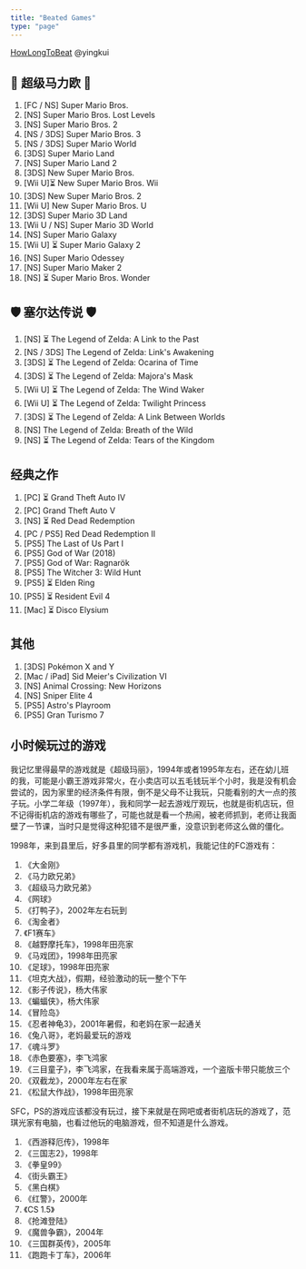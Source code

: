 ```yaml
---
title: "Beated Games"
type: "page"
---
```


[HowLongToBeat](https://howlongtobeat.com/user/yingkui/) @yingkui

## 🍄  超级马力欧 🍄

1. [FC / NS] Super Mario Bros.
1. [NS] Super Mario Bros. Lost Levels
1. [NS] Super Mario Bros. 2
1. [NS / 3DS] Super Mario Bros. 3
1. [NS / 3DS] Super Mario World
1. [3DS] Super Mario Land
1. [NS] Super Mario Land 2
1. [3DS] New Super Mario Bros.
1. [Wii U]⏳ New Super Mario Bros. Wii
1. [3DS] New Super Mario Bros. 2
1. [Wii U] New Super Mario Bros. U
1. [3DS] Super Mario 3D Land
1. [Wii U / NS] Super Mario 3D World
1. [NS] Super Mario Galaxy
1. [Wii U] ⏳  Super Mario Galaxy 2
1. [NS] Super Mario Odessey
1. [NS] Super Mario Maker 2
1. [NS] ⏳ Super Mario Bros. Wonder

## 🛡 塞尔达传说 🛡

1. [NS] ⏳ The Legend of Zelda: A Link to the Past
1. [NS / 3DS] The Legend of Zelda: Link's Awakening
1. [3DS] ⏳ The Legend of Zelda: Ocarina of Time
1. [3DS] ⏳ The Legend of Zelda: Majora's Mask
1. [Wii U] ⏳ The Legend of Zelda: The Wind Waker
1. [Wii U] ⏳ The Legend of Zelda: Twilight Princess
1. [3DS] ⏳ The Legend of Zelda: A Link Between Worlds
1. [NS] The Legend of Zelda: Breath of the Wild
1. [NS] ⏳ The Legend of Zelda: Tears of the Kingdom


## 经典之作

1. [PC] ⏳ Grand Theft Auto IV
1. [PC] Grand Theft Auto V
1. [NS] ⏳  Red Dead Redemption
1. [PC / PS5] Red Dead Redemption II
1. [PS5] The Last of Us Part I
1. [PS5] God of War (2018)
1. [PS5] God of War: Ragnarök
1. [PS5] The Witcher 3: Wild Hunt
1. [PS5] ⏳  Elden Ring
1. [PS5] ⏳  Resident Evil 4
1. [Mac] ⏳  Disco Elysium

## 其他

1. [3DS] Pokémon X and Y
1. [Mac / iPad] Sid Meier's Civilization VI
1. [NS] Animal Crossing: New Horizons
1. [NS] Sniper Elite 4
1. [PS5] Astro's Playroom
1. [PS5] Gran Turismo 7

## 小时候玩过的游戏

我记忆里得最早的游戏就是《超级玛丽》，1994年或者1995年左右，还在幼儿班的我，可能是小霸王游戏非常火，在小卖店可以五毛钱玩半个小时，我是没有机会尝试的，因为家里的经济条件有限，倒不是父母不让我玩，只能看别的大一点的孩子玩。小学二年级（1997年），我和同学一起去游戏厅观玩，也就是街机店玩，但不记得街机店的游戏有哪些了，可能也就是看一个热闹，被老师抓到，老师让我面壁了一节课，当时只是觉得这种犯错不是很严重，没意识到老师这么做的僵化。

1998年，来到县里后，好多县里的同学都有游戏机，我能记住的FC游戏有：

1. 《大金刚》
1. 《马力欧兄弟》 
1. 《超级马力欧兄弟》
1. 《网球》
1. 《打鸭子》，2002年左右玩到
1. 《淘金者》
1. 《F1赛车》
1. 《越野摩托车》，1998年田亮家
1. 《马戏团》，1998年田亮家
1. 《足球》，1998年田亮家
1. 《坦克大战》，假期，经验激动的玩一整个下午
1. 《影子传说》，杨大伟家
1. 《蝙蝠侠》，杨大伟家
1. 《冒险岛》
1. 《忍者神龟3》，2001年暑假，和老妈在家一起通关
1. 《兔八哥》，老妈最爱玩的游戏
1. 《魂斗罗》
1. 《赤色要塞》，李飞鸿家
1. 《三目童子》，李飞鸿家，在我看来属于高端游戏，一个盗版卡带只能放三个
1. 《双截龙》，2000年左右在家
1. 《松鼠大作战》，1998年田亮家

SFC，PS的游戏应该都没有玩过，接下来就是在网吧或者街机店玩的游戏了，范琪光家有电脑，也看过他玩的电脑游戏，但不知道是什么游戏。

1. 《西游释厄传》，1998年
1. 《三国志2》，1998年
1. 《拳皇99》
1. 《街头霸王》
1. 《黑白棋》
1. 《红警》，2000年
1. 《CS 1.5》
1. 《抢滩登陆》
1. 《魔兽争霸》，2004年
1. 《三国群英传》，2005年
1. 《跑跑卡丁车》，2006年